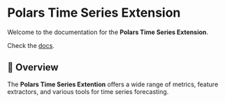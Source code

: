 # Polars Time Series Extension

Welcome to the documentation for the **Polars Time Series Extension**.

Check the [docs](https://drumtorben.github.io/polars-ts/).

## 📖 Overview

The **Polars Time Series Extention** offers a wide range of metrics, feature extractors, and various tools for time series forecasting.
